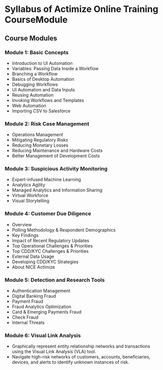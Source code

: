 # Syllabus of Actimize Online Training CourseModule

## Course Modules

### Module 1: Basic Concepts

- Introduction to UI Automation
- Variables: Passing Data Inside a Workflow
- Branching a Workflow
- Basics of Desktop Automation
- Debugging Workflows
- UI Automation and Data Inputs
- Reusing Automation
- Invoking Workflows and Templates
- Web Automation
- Importing CSV to Salesforce

### Module 2: Risk Case Management

- Operations Management
- Mitigating Regulatory Risks
- Reducing Monetary Losses
- Reducing Maintenance and Hardware Costs
- Better Management of Development Costs

### Module 3: Suspicious Activity Monitoring

- Expert-infused Machine Learning
- Analytics Agility
- Managed Analytics and Information Sharing
- Virtual Workforce
- Visual Storytelling

### Module 4: Customer Due Diligence

- Overview
- Polling Methodology & Respondent Demographics
- Key Findings
- Impact of Recent Regulatory Updates
- Top Operational Challenges & Priorities
- Top CDD/KYC Challenges & Priorities
- External Data Usage
- Developing CDD/KYC Strategies
- About NICE Actimize

### Module 5: Detection and Research Tools

- Authentication Management
- Digital Banking Fraud
- Payment Fraud
- Fraud Analytics Optimization
- Card & Emerging Payments Fraud
- Check Fraud
- Internal Threats

### Module 6: Visual Link Analysis

- Graphically represent entity relationship networks and transactions using the Visual Link Analysis (VLA) tool.
- Navigate high-risk networks of customers, accounts, beneficiaries, devices, and alerts to identify unknown instances of risk.

